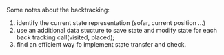Some notes about the backtracking:
1. identify the current state representation (sofar, current position ...)
2. use an additional data stucture to save state and modify state for each
back tracking call(visited, placed);
3. find an efficient way fo implement state transfer and check.